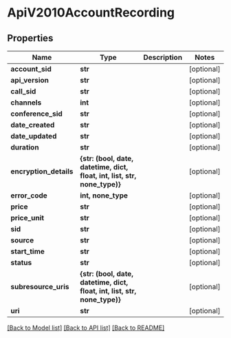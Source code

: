 # ApiV2010AccountRecording

## Properties
Name | Type | Description | Notes
------------ | ------------- | ------------- | -------------
**account_sid** | **str** |  | [optional] 
**api_version** | **str** |  | [optional] 
**call_sid** | **str** |  | [optional] 
**channels** | **int** |  | [optional] 
**conference_sid** | **str** |  | [optional] 
**date_created** | **str** |  | [optional] 
**date_updated** | **str** |  | [optional] 
**duration** | **str** |  | [optional] 
**encryption_details** | **{str: (bool, date, datetime, dict, float, int, list, str, none_type)}** |  | [optional] 
**error_code** | **int, none_type** |  | [optional] 
**price** | **str** |  | [optional] 
**price_unit** | **str** |  | [optional] 
**sid** | **str** |  | [optional] 
**source** | **str** |  | [optional] 
**start_time** | **str** |  | [optional] 
**status** | **str** |  | [optional] 
**subresource_uris** | **{str: (bool, date, datetime, dict, float, int, list, str, none_type)}** |  | [optional] 
**uri** | **str** |  | [optional] 

[[Back to Model list]](../README.md#documentation-for-models) [[Back to API list]](../README.md#documentation-for-api-endpoints) [[Back to README]](../README.md)


